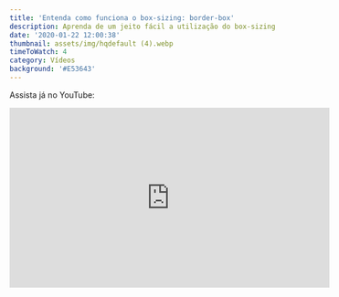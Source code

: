 ```yaml
---
title: 'Entenda como funciona o box-sizing: border-box'
description: Aprenda de um jeito fácil a utilização do box-sizing
date: '2020-01-22 12:00:38'
thumbnail: assets/img/hqdefault (4).webp
timeToWatch: 4
category: Vídeos
background: '#E53643'
---
```

Assista já no YouTube:

<iframe width="560" height="315" src="https://www.youtube.com/embed/iWLDy6suGSc" frameborder="0" allow="accelerometer; autoplay; encrypted-media; gyroscope; picture-in-picture" allowfullscreen></iframe>

